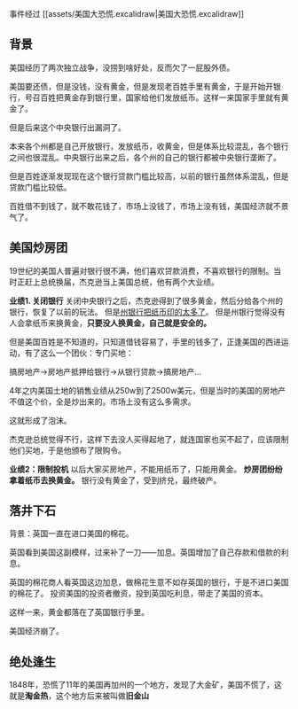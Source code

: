 事件经过 [[assets/美国大恐慌.excalidraw|美国大恐慌.excalidraw]]

## 背景

美国经历了两次独立战争，没捞到啥好处，反而欠了一屁股外债。

美国要还债，但是没钱，没有黄金，但是发现老百姓手里有黄金，于是开始开银行，号召百姓把黄金存到银行里，国家给他们发放纸币。这样一来国家手里就有黄金了。

但是后来这个中央银行出漏洞了。

本来各个州都是自己开放银行，发放纸币，收黄金，但是体系比较混乱，各个银行之间也很混乱。中央银行出来之后，各个州的自己的银行都被中央银行垄断了。

但是百姓逐渐发现现在这个银行贷款门槛比较高，以前的银行虽然体系混乱，但是贷款门槛比较低。

百姓借不到钱了，就不敢花钱了，市场上没钱了，市场上没有钱，美国经济就不景气了。

## 美国炒房团

19世纪的美国人普遍对银行很不满，他们喜欢贷款消费，不喜欢银行的限制。当时正赶上总统换届，杰克逊当上美国总统，他有两个大业绩。

**业绩1. 关闭银行**
	关闭中央银行之后，杰克逊得到了很多黄金，然后分给各个州的银行，恢复了以前的玩法。
	但是<u>州银行把纸币印的太多了</u>。
	但是州银行觉得没有人会拿纸币来换黄金，**只要没人换黄金，自己就是安全的。**

但是美国百姓是不知道的，只知道借钱容易了，手里的钱多了，正逢美国的西进运动，有了这么一个团伙：专门买地：

搞房地产->房地产抵押给银行->从银行贷款->搞房地产...

4年之内美国土地的销售业绩从250w到了2500w美元，但是当时的美国的房地产不值这个价，全是炒出来的。市场上没有这么多需求。

这就形成了泡沫。

杰克逊总统觉得不行，这样下去没人买得起地了，就连国家也买不起了，应该限制他们买地，于是他颁布了限购令。

**业绩2：限制投机**
	以后大家买房地产，不能用纸币了，只能用黄金。
	**炒房团纷纷拿着纸币去换黄金。**
	银行没有黄金了，受到挤兑，最终破产。

## 落井下石

背景：英国一直在进口美国的棉花。

英国看到美国这副模样，过来补了一刀——加息。英国增加了自己存款和借款的利息。

英国的棉花商人看英国这边加息，做棉花生意不如存英国的银行，于是不进口美国的棉花了。
投资美国的投资者撤资，投到英国吃利息，带走了美国的资本。

这样一来，黄金都落在了英国银行手里。

美国经济崩了。

## 绝处逢生

1848年，恐慌了11年的美国再加州的一个地方，发现了大金矿，美国不慌了，这就是**淘金热**，这个地方后来被叫做**旧金山**

